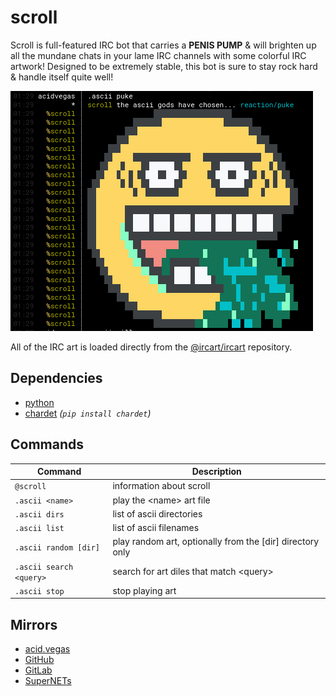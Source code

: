 # scroll

Scroll is full-featured IRC bot that carries a **PENIS PUMP** & will brighten up all the mundane chats in your lame IRC channels with some colorful IRC artwork! Designed to be extremely stable, this bot is sure to stay rock hard & handle itself quite well!

![](.screens/preview.png)

All of the IRC art is loaded directly from the [@ircart/ircart](https://github.com/ircart/ircart) repository.

## Dependencies
* [python](https://www.python.org/)
* [chardet](https://pypi.org/project/chardet/) *(`pip install chardet`)*

## Commands
| Command                           | Description                                                |
| --------------------------------- | ---------------------------------------------------------- |
| `@scroll`                         | information about scroll                                   |
| `.ascii <name>`                   | play the \<name> art file                                  |
| `.ascii dirs`                     | list of ascii directories                                  |
| `.ascii list`                     | list of ascii filenames                                    |
| `.ascii random [dir]`             | play random art, optionally from the [dir] directory only  |
| `.ascii search <query>`           | search for art diles that match \<query>                   |
| `.ascii stop`                     | stop playing art                                           |

## Mirrors
- [acid.vegas](https://git.acid.vegas/scroll)
- [GitHub](https://github.com/ircart/scroll)
- [GitLab](https://gitlab.com/ircart/scroll)
- [SuperNETs](https://git.supernets.org/ircart/scroll)